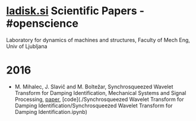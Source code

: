 # [ladisk.si](http://ladisk.si) Scientific Papers - #openscience
Laboratory for dynamics of machines and structures, Faculty of Mech Eng, Univ of Ljubljana
 
# 2016
* M. Mihalec, J. Slavič and M. Boltežar, 
Synchrosqueezed Wavelet Transform for Damping Identification,
Mechanical Systems and Signal Processing, 
[paper](http://lab.fs.uni-lj.si/ladisk/?what=abstract&ID=171),
[code](./Synchrosqueezed Wavelet Transform for Damping Identification/Synchrosqueezed Wavelet Transform for Damping Identification.ipynb)